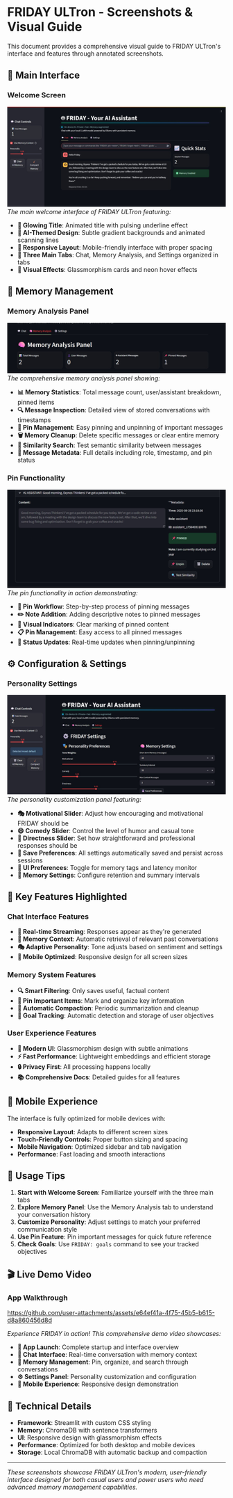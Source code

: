 # FRIDAY ULTron - Screenshots & Visual Guide

This document provides a comprehensive visual guide to FRIDAY ULTron's interface and features through annotated screenshots.

## 📱 Main Interface

### Welcome Screen
![FRIDAY Welcome Screen](screenshot/Welcome.jpeg)
*The main welcome interface of FRIDAY ULTron featuring:*
- **🤖 Glowing Title**: Animated title with pulsing underline effect
- **🎨 AI-Themed Design**: Subtle gradient backgrounds and animated scanning lines
- **📱 Responsive Layout**: Mobile-friendly interface with proper spacing
- **🔧 Three Main Tabs**: Chat, Memory Analysis, and Settings organized in tabs
- **💫 Visual Effects**: Glassmorphism cards and neon hover effects

## 🧠 Memory Management

### Memory Analysis Panel
![Memory Analysis Interface](screenshot/memory-analysis-pannel.jpeg)
*The comprehensive memory analysis panel showing:*
- **📊 Memory Statistics**: Total message count, user/assistant breakdown, pinned items
- **🔍 Message Inspection**: Detailed view of stored conversations with timestamps
- **📌 Pin Management**: Easy pinning and unpinning of important messages
- **🗑️ Memory Cleanup**: Delete specific messages or clear entire memory
- **🔄 Similarity Search**: Test semantic similarity between messages
- **📝 Message Metadata**: Full details including role, timestamp, and pin status

### Pin Functionality
![Pin Message Interface](screenshot/pin-functionality.jpeg)
*The pin functionality in action demonstrating:*
- **📌 Pin Workflow**: Step-by-step process of pinning messages
- **✏️ Note Addition**: Adding descriptive notes to pinned messages
- **🎯 Visual Indicators**: Clear marking of pinned content
- **📋 Pin Management**: Easy access to all pinned messages
- **🔄 Status Updates**: Real-time updates when pinning/unpinning

## ⚙️ Configuration & Settings

### Personality Settings
![Personality Configuration](screenshot/personality-setting.jpeg)
*The personality customization panel featuring:*
- **🎭 Motivational Slider**: Adjust how encouraging and motivational FRIDAY should be
- **😄 Comedy Slider**: Control the level of humor and casual tone
- **🎯 Directness Slider**: Set how straightforward and professional responses should be
- **💾 Save Preferences**: All settings automatically saved and persist across sessions
- **🎨 UI Preferences**: Toggle for memory tags and latency monitor
- **🧠 Memory Settings**: Configure retention and summary intervals

## 🚀 Key Features Highlighted

### Chat Interface Features
- **💬 Real-time Streaming**: Responses appear as they're generated
- **🧠 Memory Context**: Automatic retrieval of relevant past conversations
- **🎭 Adaptive Personality**: Tone adjusts based on sentiment and settings
- **📱 Mobile Optimized**: Responsive design for all screen sizes

### Memory System Features
- **🔍 Smart Filtering**: Only saves useful, factual content
- **📌 Pin Important Items**: Mark and organize key information
- **🧹 Automatic Compaction**: Periodic summarization and cleanup
- **🎯 Goal Tracking**: Automatic detection and storage of user objectives

### User Experience Features
- **🎨 Modern UI**: Glassmorphism design with subtle animations
- **⚡ Fast Performance**: Lightweight embeddings and efficient storage
- **🔒 Privacy First**: All processing happens locally
- **📚 Comprehensive Docs**: Detailed guides for all features

## 📱 Mobile Experience

The interface is fully optimized for mobile devices with:
- **Responsive Layout**: Adapts to different screen sizes
- **Touch-Friendly Controls**: Proper button sizing and spacing
- **Mobile Navigation**: Optimized sidebar and tab navigation
- **Performance**: Fast loading and smooth interactions

## 🎯 Usage Tips

1. **Start with Welcome Screen**: Familiarize yourself with the three main tabs
2. **Explore Memory Panel**: Use the Memory Analysis tab to understand your conversation history
3. **Customize Personality**: Adjust settings to match your preferred communication style
4. **Use Pin Feature**: Pin important messages for quick future reference
5. **Check Goals**: Use `FRIDAY: goals` command to see your tracked objectives

## 🎬 Live Demo Video

### App Walkthrough
https://github.com/user-attachments/assets/e64ef41a-4f75-45b5-b615-d8a860456d8d

*Experience FRIDAY in action! This comprehensive demo video showcases:*
- **🚀 App Launch**: Complete startup and interface overview
- **💬 Chat Interface**: Real-time conversation with memory context
- **🧠 Memory Management**: Pin, organize, and search through conversations
- **⚙️ Settings Panel**: Personality customization and configuration
- **📱 Mobile Experience**: Responsive design demonstration

## 🔧 Technical Details

- **Framework**: Streamlit with custom CSS styling
- **Memory**: ChromaDB with sentence transformers
- **UI**: Responsive design with glassmorphism effects
- **Performance**: Optimized for both desktop and mobile devices
- **Storage**: Local ChromaDB with automatic backup and compaction

---

*These screenshots showcase FRIDAY ULTron's modern, user-friendly interface designed for both casual users and power users who need advanced memory management capabilities.*
